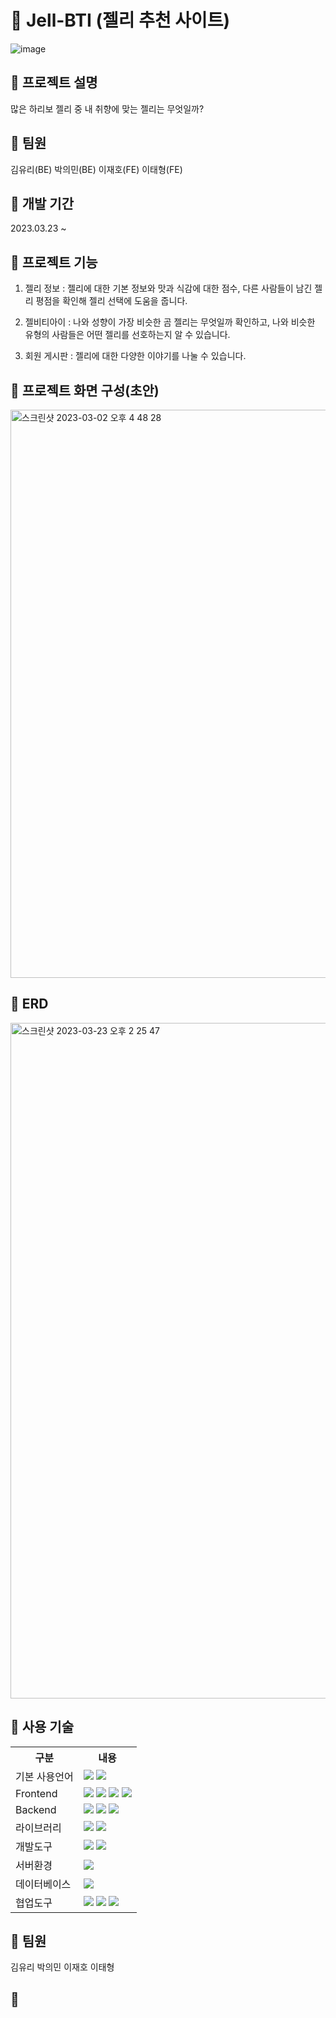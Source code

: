 # 🐻‍ Jell-BTI (젤리 추천 사이트)
![image](https://user-images.githubusercontent.com/108074336/222364824-36342f21-202b-42ad-af47-4c171e3126bd.png)

## 🐻 프로젝트 설명    
많은 하리보 젤리 중 내 취향에 맞는 젤리는 무엇일까?

## 🐻 팀원
김유리(BE)
박의민(BE)
이재호(FE)
이태형(FE)

## 🐻 개발 기간
2023.03.23 ~ 

## 🐻 프로젝트 기능
1. 젤리 정보 
: 젤리에 대한 기본 정보와 맛과 식감에 대한 점수, 다른 사람들이 남긴 젤리 평점을 확인해 젤리 선택에 도움을 줍니다.

2. 젤비티아이
: 나와 성향이 가장 비슷한 곰 젤리는 무엇일까 확인하고, 나와 비슷한 유형의 사람들은 어떤 젤리를 선호하는지 알 수 있습니다.

3. 회원 게시판
: 젤리에 대한 다양한 이야기를 나눌 수 있습니다.

## 🐻 프로젝트 화면 구성(초안)
<img width="909" alt="스크린샷 2023-03-02 오후 4 48 28" src="https://user-images.githubusercontent.com/108074336/222364621-fff306dd-b5cf-4566-891b-77f3d6bc1fa7.png">

## 🐻 ERD
<img width="1081" alt="스크린샷 2023-03-23 오후 2 25 47" src="https://user-images.githubusercontent.com/108074336/227111784-c32170d6-1cbe-4f66-858c-1875cbbafdc3.png">


## 🐻 사용 기술
<table>
    <tr>
        <th>구분</th>
        <th>내용</th>
    </tr>
    <tr>
        <td>기본 사용언어</td>
        <td>
            <img src="https://img.shields.io/badge/Java-007396?style=for-the-badge&logo=Java&logoColor=white"/>
          <img src="https://img.shields.io/badge/Python-3776AB?style=for-the-badge&logo=Python&logoColor=white">
        </td>
    </tr>
    <tr>
        <td>Frontend</td>
        <td>
           <img src="https://img.shields.io/badge/javascript-F7DF1E?style=for-the-badge&logo=javascript&logoColor=black">
           <img src="https://img.shields.io/badge/HTML-E34F26?style=for-the-badge&logo=html5&logoColor=white">
           <img src="https://img.shields.io/badge/CSS-1572B6?style=for-the-badge&logo=css3&logoColor=white">           
           <img src="https://img.shields.io/badge/React-61DAFB?style=for-the-badge&logo=React&logoColor=white">
        </td>
    </tr>
    <tr>
        <td>Backend</td>
        <td>
           <img src="https://img.shields.io/badge/Spring-6DB33F?style=for-the-badge&logo=Spring&logoColor=white"/> 
           <img src="https://img.shields.io/badge/Spring Boot-6DB33F?style=for-the-badge&logo=Spring Boot&logoColor=white"/>
           <img src="https://img.shields.io/badge/Spring Security-6DB33F?style=for-the-badge&logo=Spring Security&logoColor=white"/> 
        </td>
    </tr>
     <tr>
        <td>라이브러리</td>
        <td>
            <img src="https://img.shields.io/badge/Kakao-FFCD00?style=for-the-badge&logo=Kakao&logoColor=white"/>
            <img src="https://img.shields.io/badge/Socket.io-010101?style=for-the-badge&logo=Socket.io&logoColor=white"/>
        </td>
    </tr>
    <tr>
        <td>개발도구</td>
        <td>
            <img src="https://img.shields.io/badge/Intellij-000000?style=for-the-badge&logo=IntelliJ IDEA&logoColor=white"/>
            <img src="https://img.shields.io/badge/VSCode-007ACC?style=for-the-badge&logo=VisualStudioCode&logoColor=white"/>
        </td>
    </tr>
    <tr>
        <td>서버환경</td>
        <td>
            <img src="https://img.shields.io/badge/Apache Tomcat-D22128?style=for-the-badge&logo=Apache Tomcat&logoColor=white"/>
        </td>
    </tr>
    <tr>
        <td>데이터베이스</td>
        <td>
          <img src="https://img.shields.io/badge/Oracle-F80000?style=for-the-badge&logo=Oracle&logoColor=white"/>
        </td>
    </tr>
    <tr>
        <td>협업도구</td>
        <td>
            <img src="https://img.shields.io/badge/Git-F05032?style=for-the-badge&logo=Git&logoColor=white"/>
            <img src="https://img.shields.io/badge/GitHub-181717?style=for-the-badge&logo=GitHub&logoColor=white"/>
            <img src="https://img.shields.io/badge/Notion-000000?style=for-the-badge&logo=Notion&logoColor=white"/>
        </td>
    </tr>
</table>

## 🐻 팀원
김유리 박의민 이재호 이태형

## 🐻 
